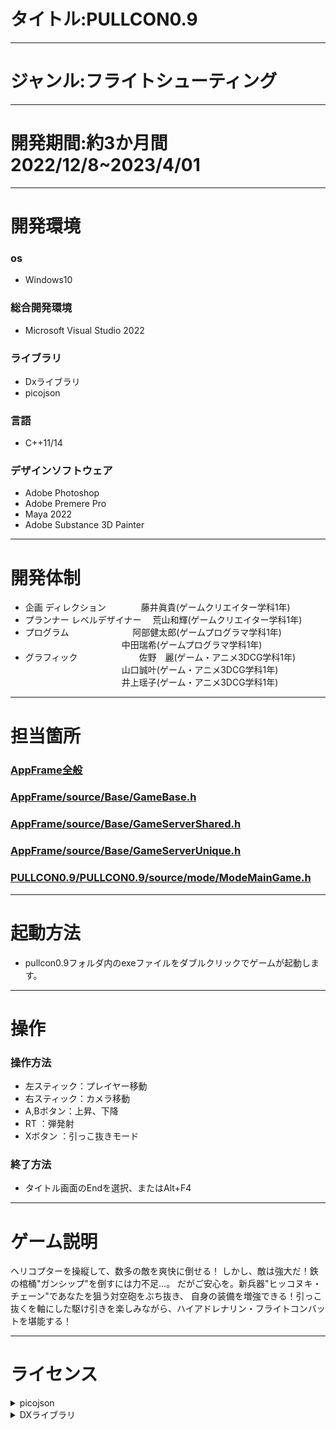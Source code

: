 # タイトル:PULLCON0.9
___
# ジャンル:フライトシューティング
___
# 開発期間:約3か月間 2022/12/8~2023/4/01

___
# 開発環境
### os    
* Windows10
### 総合開発環境  
* Microsoft Visual Studio 2022
### ライブラリ 
* Dxライブラリ  
* picojson
### 言語　　　
* C++11/14 
### デザインソフトウェア  
* Adobe Photoshop
* Adobe Premere Pro
* Maya 2022
* Adobe Substance 3D Painter
___
# 開発体制
* 企画 ディレクション　　　　藤井眞貴(ゲームクリエイター学科1年)
* プランナー レベルデザイナー　 荒山和輝(ゲームクリエイター学科1年)
* プログラム　　　　　　　 阿部健太郎(ゲームプログラマ学科1年)  
　　　　　　　　　　　中田瑞希(ゲームプログラマ学科1年)
* グラフィック　　　　　　　佐野　麗(ゲーム・アニメ3DCG学科1年)  
　　　　　　　　　　　山口誠叶(ゲーム・アニメ3DCG学科1年)  
　　　　　　　　　　　井上瑶子(ゲーム・アニメ3DCG学科1年)
___
# 担当箇所
### [AppFrame全般](https://github.com/CaRuNaBe/Portfolio_PULLCON0.9/tree/main/AppFrame/source)

### [AppFrame/source/Base/GameBase.h](https://github.com/CaRuNaBe/Portfolio_PULLCON0.9/blob/main/AppFrame/source/Base/GameBase.h)

### [AppFrame/source/Base/GameServerShared.h](https://github.com/CaRuNaBe/Portfolio_PULLCON0.9/blob/main/AppFrame/source/Base/GameServerShared.h)

### [AppFrame/source/Base/GameServerUnique.h](https://github.com/CaRuNaBe/Portfolio_PULLCON0.9/blob/main/AppFrame/source/Base/GameServerUnique.h)

### [PULLCON0.9/PULLCON0.9/source/mode/ModeMainGame.h](https://github.com/CaRuNaBe/Portfolio_PULLCON0.9/blob/main/PULLCON0.9/PULLCON0.9/source/mode/ModeMainGame.h)
  


___
# 起動方法 
* pullcon0.9フォルダ内のexeファイルをダブルクリックでゲームが起動します。
___
# 操作
### 操作方法
* 左スティック：プレイヤー移動
* 右スティック：カメラ移動
* A,Bボタン：上昇、下降
* RT          ：弾発射
* Xボタン     ：引っこ抜きモード
### 終了方法
* タイトル画面のEndを選択、またはAlt+F4
___
# ゲーム説明
ヘリコプターを操縦して、数多の敵を爽快に倒せる！
しかし、敵は強大だ！鉄の棺桶"ガンシップ"を倒すには力不足…。
だがご安心を。新兵器"ヒッコヌキ・チェーン"であなたを狙う対空砲をぶち抜き、
自身の装備を増強できる！引っこ抜くを軸にした駆け引きを楽しみながら、ハイアドレナリン・フライトコンバットを堪能する！
___

# ライセンス
<details>
<summary>picojson</summary>
 Copyright 2009-2010 Cybozu Labs, Inc.
 
 
 Copyright 2011-2014 Kazuho Oku
 
 
 All rights reserved.
 
  Redistribution and use in source and binary forms, with or without
 modification, are permitted provided that the following conditions are met:
  1. Redistributions of source code must retain the above copyright notice,
    this list of conditions and the following disclaimer.
  2. Redistributions in binary form must reproduce the above copyright notice,
    this list of conditions and the following disclaimer in the documentation
    and/or other materials provided with the distribution.
   
 THIS SOFTWARE IS PROVIDED BY THE COPYRIGHT HOLDERS AND CONTRIBUTORS "AS IS"
 AND ANY EXPRESS OR IMPLIED WARRANTIES, INCLUDING, BUT NOT LIMITED TO, THE
 IMPLIED WARRANTIES OF MERCHANTABILITY AND FITNESS FOR A PARTICULAR PURPOSE
 ARE DISCLAIMED. IN NO EVENT SHALL THE COPYRIGHT HOLDER OR CONTRIBUTORS BE
 LIABLE FOR ANY DIRECT, INDIRECT, INCIDENTAL, SPECIAL, EXEMPLARY, OR
 CONSEQUENTIAL DAMAGES (INCLUDING, BUT NOT LIMITED TO, PROCUREMENT OF
 SUBSTITUTE GOODS OR SERVICES; LOSS OF USE, DATA, OR PROFITS; OR BUSINESS
 INTERRUPTION) HOWEVER CAUSED AND ON ANY THEORY OF LIABILITY, WHETHER IN
 CONTRACT, STRICT LIABILITY, OR TORT (INCLUDING NEGLIGENCE OR OTHERWISE)
 ARISING IN ANY WAY OUT OF THE USE OF THIS SOFTWARE, EVEN IF ADVISED OF THE
 POSSIBILITY OF SUCH DAMAGE.
 </details>
 
 <details>

<summary>DXライブラリ</summary>
DX Library Copyright (C) 2001-2023 Takumi Yamada.
  
libjpeg　Copyright (C) 1991-2013, Thomas G. Lane, Guido Vollbeding.
   
this software is based in part on the work of the Independent JPEG Group


libpng　Copyright (C) 2004, 2006-2012 Glenn Randers-Pehrson.
   
   
zlib　Copyright (C) 1995-2012 Jean-loup Gailly and Mark Adler.


libtiff　Copyright (c) 1988-1997 Sam Leffler
   
libtiff　Copyright (c) 1991-1997 Silicon Graphics, Inc.

Permission to use, copy, modify, distribute, and sell this software and
its documentation for any purpose is hereby granted without fee, provided
that (i) the above copyright notices and this permission notice appear in
all copies of the software and related documentation, and (ii) the names of
Sam Leffler and Silicon Graphics may not be used in any advertising or
publicity relating to the software without the specific, prior written
permission of Sam Leffler and Silicon Graphics.

THE SOFTWARE IS PROVIDED "AS-IS" AND WITHOUT WARRANTY OF ANY KIND,
EXPRESS, IMPLIED OR OTHERWISE, INCLUDING WITHOUT LIMITATION, ANY
WARRANTY OF MERCHANTABILITY OR FITNESS FOR A PARTICULAR PURPOSE.

IN NO EVENT SHALL SAM LEFFLER OR SILICON GRAPHICS BE LIABLE FOR
ANY SPECIAL, INCIDENTAL, INDIRECT OR CONSEQUENTIAL DAMAGES OF ANY KIND,
OR ANY DAMAGES WHATSOEVER RESULTING FROM LOSS OF USE, DATA OR PROFITS,
WHETHER OR NOT ADVISED OF THE POSSIBILITY OF DAMAGE, AND ON ANY THEORY OF
LIABILITY, ARISING OUT OF OR IN CONNECTION WITH THE USE OR PERFORMANCE
OF THIS SOFTWARE.

libogg　Copyright (C) 2002-2009 Xiph.org Foundation

Redistribution and use in source and binary forms, with or without
modification, are permitted provided that the following conditions
are met:

- Redistributions of source code must retain the above copyright
notice, this list of conditions and the following disclaimer.

- Redistributions in binary form must reproduce the above copyright
notice, this list of conditions and the following disclaimer in the
documentation and/or other materials provided with the distribution.

- Neither the name of the Xiph.org Foundation nor the names of its
contributors may be used to endorse or promote products derived from
this software without specific prior written permission.

THIS SOFTWARE IS PROVIDED BY THE COPYRIGHT HOLDERS AND CONTRIBUTORS
``AS IS'' AND ANY EXPRESS OR IMPLIED WARRANTIES, INCLUDING, BUT NOT
LIMITED TO, THE IMPLIED WARRANTIES OF MERCHANTABILITY AND FITNESS FOR
A PARTICULAR PURPOSE ARE DISCLAIMED. IN NO EVENT SHALL THE FOUNDATION
OR CONTRIBUTORS BE LIABLE FOR ANY DIRECT, INDIRECT, INCIDENTAL,
SPECIAL, EXEMPLARY, OR CONSEQUENTIAL DAMAGES (INCLUDING, BUT NOT
LIMITED TO, PROCUREMENT OF SUBSTITUTE GOODS OR SERVICES; LOSS OF USE,
DATA, OR PROFITS; OR BUSINESS INTERRUPTION) HOWEVER CAUSED AND ON ANY
THEORY OF LIABILITY, WHETHER IN CONTRACT, STRICT LIABILITY, OR TORT
(INCLUDING NEGLIGENCE OR OTHERWISE) ARISING IN ANY WAY OUT OF THE USE
OF THIS SOFTWARE, EVEN IF ADVISED OF THE POSSIBILITY OF SUCH DAMAGE.


Opus audio codec
Copyright 2001-2011 Xiph.Org, Skype Limited, Octasic,
Jean-Marc Valin, Timothy B. Terriberry,
CSIRO, Gregory Maxwell, Mark Borgerding,
Erik de Castro Lopo

Redistribution and use in source and binary forms, with or without
modification, are permitted provided that the following conditions
are met:

- Redistributions of source code must retain the above copyright
notice, this list of conditions and the following disclaimer.

- Redistributions in binary form must reproduce the above copyright
notice, this list of conditions and the following disclaimer in the
documentation and/or other materials provided with the distribution.

- Neither the name of Internet Society, IETF or IETF Trust, nor the
names of specific contributors, may be used to endorse or promote
products derived from this software without specific prior written
permission.

THIS SOFTWARE IS PROVIDED BY THE COPYRIGHT HOLDERS AND CONTRIBUTORS
``AS IS'' AND ANY EXPRESS OR IMPLIED WARRANTIES, INCLUDING, BUT NOT
LIMITED TO, THE IMPLIED WARRANTIES OF MERCHANTABILITY AND FITNESS FOR
A PARTICULAR PURPOSE ARE DISCLAIMED. IN NO EVENT SHALL THE COPYRIGHT OWNER
OR CONTRIBUTORS BE LIABLE FOR ANY DIRECT, INDIRECT, INCIDENTAL, SPECIAL,
EXEMPLARY, OR CONSEQUENTIAL DAMAGES (INCLUDING, BUT NOT LIMITED TO,
PROCUREMENT OF SUBSTITUTE GOODS OR SERVICES; LOSS OF USE, DATA, OR
PROFITS; OR BUSINESS INTERRUPTION) HOWEVER CAUSED AND ON ANY THEORY OF
LIABILITY, WHETHER IN CONTRACT, STRICT LIABILITY, OR TORT (INCLUDING
NEGLIGENCE OR OTHERWISE) ARISING IN ANY WAY OUT OF THE USE OF THIS
SOFTWARE, EVEN IF ADVISED OF THE POSSIBILITY OF SUCH DAMAGE.

Opusfile
Copyright (c) 1994-2013 Xiph.Org Foundation and contributors

Redistribution and use in source and binary forms, with or without
modification, are permitted provided that the following conditions
are met:

- Redistributions of source code must retain the above copyright
notice, this list of conditions and the following disclaimer.

- Redistributions in binary form must reproduce the above copyright
notice, this list of conditions and the following disclaimer in the
documentation and/or other materials provided with the distribution.

- Neither the name of the Xiph.Org Foundation nor the names of its
contributors may be used to endorse or promote products derived from
this software without specific prior written permission.

THIS SOFTWARE IS PROVIDED BY THE COPYRIGHT HOLDERS AND CONTRIBUTORS
``AS IS'' AND ANY EXPRESS OR IMPLIED WARRANTIES, INCLUDING, BUT NOT
LIMITED TO, THE IMPLIED WARRANTIES OF MERCHANTABILITY AND FITNESS FOR
A PARTICULAR PURPOSE ARE DISCLAIMED. IN NO EVENT SHALL THE FOUNDATION
OR CONTRIBUTORS BE LIABLE FOR ANY DIRECT, INDIRECT, INCIDENTAL,
SPECIAL, EXEMPLARY, OR CONSEQUENTIAL DAMAGES (INCLUDING, BUT NOT
LIMITED TO, PROCUREMENT OF SUBSTITUTE GOODS OR SERVICES; LOSS OF USE,
DATA, OR PROFITS; OR BUSINESS INTERRUPTION) HOWEVER CAUSED AND ON ANY
THEORY OF LIABILITY, WHETHER IN CONTRACT, STRICT LIABILITY, OR TORT
(INCLUDING NEGLIGENCE OR OTHERWISE) ARISING IN ANY WAY OUT OF THE USE
OF THIS SOFTWARE, EVEN IF ADVISED OF THE POSSIBILITY OF SUCH DAMAGE.

Mersenne Twister
Copyright (C) 1997 - 2002, Makoto Matsumoto and Takuji Nishimura,
All rights reserved.

Redistribution and use in source and binary forms, with or without
modification, are permitted provided that the following conditions
are met:

1. Redistributions of source code must retain the above copyright
notice, this list of conditions and the following disclaimer.

2. Redistributions in binary form must reproduce the above copyright
notice, this list of conditions and the following disclaimer in the
documentation and/or other materials provided with the distribution.

3. The name of the author may not be used to endorse or promote products
derived from this software without specific prior written permission.

THIS SOFTWARE IS PROVIDED BY THE AUTHOR ``AS IS'' AND ANY EXPRESS OR
IMPLIED WARRANTIES, INCLUDING, BUT NOT LIMITED TO, THE IMPLIED WARRANTIES
OF MERCHANTABILITY AND FITNESS FOR A PARTICULAR PURPOSE ARE DISCLAIMED.
IN NO EVENT SHALL THE AUTHOR BE LIABLE FOR ANY DIRECT, INDIRECT,
INCIDENTAL, SPECIAL, EXEMPLARY, OR CONSEQUENTIAL DAMAGES (INCLUDING, BUT
NOT LIMITED TO, PROCUREMENT OF SUBSTITUTE GOODS OR SERVICES; LOSS OF USE,
DATA, OR PROFITS; OR BUSINESS INTERRUPTION) HOWEVER CAUSED AND ON ANY
THEORY OF LIABILITY, WHETHER IN CONTRACT, STRICT LIABILITY, OR TORT
(INCLUDING NEGLIGENCE OR OTHERWISE) ARISING IN ANY WAY OUT OF THE USE OF
THIS SOFTWARE, EVEN IF ADVISED OF THE POSSIBILITY OF SUCH DAMAGE.


Bullet　Copyright (c) 2003-2006 Erwin Coumans.
</details>
